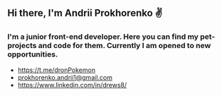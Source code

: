## Hi there, I'm Andrii Prokhorenko ✌

### I'm a junior front-end developer. Here you can find my pet-projects and code for them. Currently I am opened to new opportunities.
- https://t.me/dronPokemon
- prokhorenko.andrii1@gmail.com
- https://www.linkedin.com/in/drews8/
